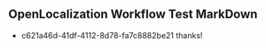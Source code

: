 ## OpenLocalization Workflow Test MarkDown
* c621a46d-41df-4112-8d78-fa7c8882be21 thanks!

<!--HONumber=Aug16_HO4-->


